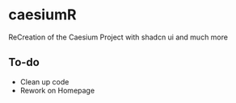 # caesiumR
ReCreation of the Caesium Project with shadcn ui and much more

## To-do
- Clean up code
- Rework on Homepage